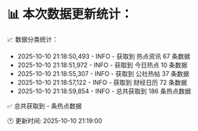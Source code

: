 📊 本次数据更新统计：
==========================

📈 数据分类统计：
- 2025-10-10 21:18:50,493 - INFO - 获取到 热点资讯 67 条数据
- 2025-10-10 21:18:51,972 - INFO - 获取到 今日热点 10 条数据
- 2025-10-10 21:18:55,307 - INFO - 获取到 公社热帖 37 条数据
- 2025-10-10 21:18:57,122 - INFO - 获取到 财经日历 72 条数据
- 2025-10-10 21:18:59,854 - INFO - 总共获取到 186 条热点数据

✅ 总共获取到 - 条热点数据

🕐 更新时间: 2025-10-10 21:19:00
